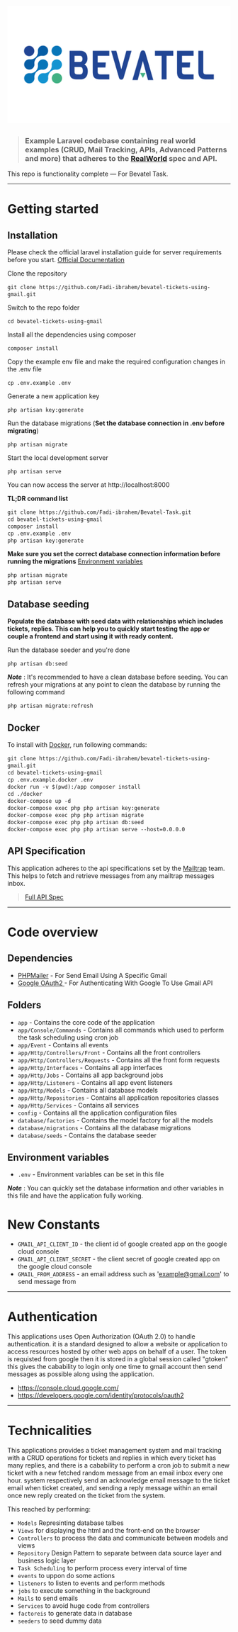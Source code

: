 # ![Bevatel Ticket System App](bevatel.png)

> ### Example Laravel codebase containing real world examples (CRUD, Mail Tracking, APIs, Advanced Patterns and more) that adheres to the [RealWorld](https://github.com/gothinkster/realworld-example-apps) spec and API.

This repo is functionality complete — For Bevatel Task.

----------

# Getting started

## Installation

Please check the official laravel installation guide for server requirements before you start. [Official Documentation](https://laravel.com/docs/5.4/installation#installation)

Clone the repository

    git clone https://github.com/Fadi-ibrahem/bevatel-tickets-using-gmail.git

Switch to the repo folder

    cd bevatel-tickets-using-gmail

Install all the dependencies using composer

    composer install

Copy the example env file and make the required configuration changes in the .env file

    cp .env.example .env

Generate a new application key

    php artisan key:generate

Run the database migrations (**Set the database connection in .env before migrating**)

    php artisan migrate

Start the local development server

    php artisan serve

You can now access the server at http://localhost:8000

**TL;DR command list**

    git clone https://github.com/Fadi-ibrahem/Bevatel-Task.git
    cd bevatel-tickets-using-gmail
    composer install
    cp .env.example .env
    php artisan key:generate
    
**Make sure you set the correct database connection information before running the migrations** [Environment variables](#environment-variables)

    php artisan migrate
    php artisan serve

## Database seeding

**Populate the database with seed data with relationships which includes tickets, replies. This can help you to quickly start testing the app or couple a frontend and start using it with ready content.**

Run the database seeder and you're done

    php artisan db:seed

***Note*** : It's recommended to have a clean database before seeding. You can refresh your migrations at any point to clean the database by running the following command

    php artisan migrate:refresh
    
## Docker

To install with [Docker](https://www.docker.com), run following commands:

```
git clone https://github.com/Fadi-ibrahem/bevatel-tickets-using-gmail.git
cd bevatel-tickets-using-gmail
cp .env.example.docker .env
docker run -v $(pwd):/app composer install
cd ./docker
docker-compose up -d
docker-compose exec php php artisan key:generate
docker-compose exec php php artisan migrate
docker-compose exec php php artisan db:seed
docker-compose exec php php artisan serve --host=0.0.0.0
```

## API Specification

This application adheres to the api specifications set by the [Mailtrap](https://mailtrap.io/) team. This helps to fetch and retrieve messages from any mailtrap messages inbox.

> [Full API Spec](https://mailtrap.docs.apiary.io/#)

----------

# Code overview

## Dependencies

- [PHPMailer](https://github.com/PHPMailer/PHPMailer) - For Send Email Using A Specific Gmail
- [Google OAuth2 ](https://github.com/thephpleague/oauth2-google) - For Authenticating With Google To Use Gmail API

## Folders

- `app` - Contains the core code of the application
- `app/Console/Commands` - Contains all commands which used to perform the task scheduling using cron job
- `app/Event` - Contains all events
- `app/Http/Controllers/Front` - Contains all the front controllers
- `app/Http/Controllers/Requests` - Contains all the front form requests
- `app/Http/Interfaces` - Contains all app interfaces
- `app/Http/Jobs` - Contains all app background jobs
- `app/Http/Listeners` - Contains all app event listeners
- `app/Http/Models` - Contains all database models
- `app/Http/Repositories` - Contains all application repositories classes
- `app/Http/Services` - Contains all services
- `config` - Contains all the application configuration files
- `database/factories` - Contains the model factory for all the models
- `database/migrations` - Contains all the database migrations
- `database/seeds` - Contains the database seeder

## Environment variables

- `.env` - Environment variables can be set in this file

***Note*** : You can quickly set the database information and other variables in this file and have the application fully working.

# New Constants

- `GMAIL_API_CLIENT_ID` - the client id of google created app on the google cloud console
- `GMAIL_API_CLIENT_SECRET` - the client secret of google created app on the google cloud console
- `GMAIL_FROM_ADDRESS` - an email address such as 'example@gmail.com' to send message from


----------

# Authentication
 
This applications uses Open Authorization (OAuth 2.0) to handle authentication. it is a standard designed to allow a website or application to access resources hosted by other web apps on behalf of a user. The token is requisted from google then it is stored in a global session called "gtoken" this gives the cabability to login only one time to gmail account then send messages as possible along using the application.
 
- https://console.cloud.google.com/
- https://developers.google.com/identity/protocols/oauth2

----------
 
# Technicalities
 
This applications provides a ticket management system and mail tracking with a CRUD operations for tickets and replies in which every ticket has many replies, and there is a cabability to perform a cron job to submit a new ticket with a new fetched random message from an email inbox every one hour. system respectively send an acknowledge email message to the ticket email when ticket created, and sending a reply message within an email once new reply created on the ticket from the system.

This reached by performing:
 
- `Models` Represinting database talbes
- `Views` for displaying the html and the front-end on the browser
- `Controllers` to process the data and communicate between models and views
- `Repository` Design Pattern to separate between data source layer and business logic layer
- `Task Scheduling` to perform process every interval of time
- `events` to uppon do some actions
- `listeners` to listen to events and perform methods
- `jobs` to execute something in the background
- `Mails` to send emails
- `Services` to avoid huge code from controllers
- `factoreis` to generate data in database
- `seeders` to seed dummy data